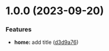 # 1.0.0 (2023-09-20)


### Features

* **home:** add title ([d3d9a76](https://github.com/aebone/semantic-commits-app/commit/d3d9a76d27079acdb2e108362371a2c1055e26b1))
